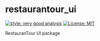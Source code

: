 # restaurantour_ui

[![style: very good analysis][very_good_analysis_badge]][very_good_analysis_link]
[![License: MIT][license_badge]][license_link]

RestauranTour UI package

[license_badge]: https://img.shields.io/badge/license-MIT-blue.svg
[license_link]: https://opensource.org/licenses/MIT
[very_good_analysis_badge]: https://img.shields.io/badge/style-very_good_analysis-B22C89.svg
[very_good_analysis_link]: https://pub.dev/packages/very_good_analysis
